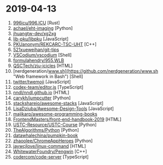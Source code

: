 # 2019-04-13

1. [996icu/996.ICU](https://github.com/996icu/996.ICU "Repo for counting stars and contributing. Press F to pay respect to glorious developers.") [Rust]
2. [achael/eht-imaging](https://github.com/achael/eht-imaging "Imaging, analysis, and simulation software for radio interferometry") [Python]
3. [jhuangtw-dev/xg2xg](https://github.com/jhuangtw-dev/xg2xg "by ex-googlers, for ex-googlers - a lookup table of similar tech & services") 
4. [lib-pku/libpku](https://github.com/lib-pku/libpku "贵校课程资料民间整理") [JavaScript]
5. [PKUanonym/REKCARC-TSC-UHT](https://github.com/PKUanonym/REKCARC-TSC-UHT "清华大学计算机系课程攻略 Guidance for courses in Department of Computer Science and Technology, Tsinghua University") [C++]
6. [521xueweihan/git-tips](https://github.com/521xueweihan/git-tips "Git的奇技淫巧") 
7. [VSCodium/vscodium](https://github.com/VSCodium/vscodium "binary releases of VS Code without MS branding/telemetry/licensing") [Shell]
8. [formulahendry/955.WLB](https://github.com/formulahendry/955.WLB "955 不加班的公司名单") 
9. [QSCTech/zju-icicles](https://github.com/QSCTech/zju-icicles "浙江大学课程攻略共享计划") [HTML]
10. [nerdgeneration/www.sh](https://github.com/nerdgeneration/www.sh "Web framework in Bash") [Shell]
11. [twitter/twemoji](https://github.com/twitter/twemoji "Emoji for everyone. https://twemoji.twitter.com/") [JavaScript]
12. [codex-team/editor.js](https://github.com/codex-team/editor.js "A block-styled editor with clean JSON output") [TypeScript]
13. [nndl/nndl.github.io](https://github.com/nndl/nndl.github.io "《神经网络与深度学习》 Neural Network and Deep Learning") [HTML]
14. [carykh/jumpcutter](https://github.com/carykh/jumpcutter "Automatically edits vidx. Explanation here: https://www.youtube.com/watch?v=DQ8orIurGxw") [Python]
15. [stackshareio/awesome-stacks](https://github.com/stackshareio/awesome-stacks "A curated list of tech stacks for building different applications & features") [JavaScript]
16. [LisaDziuba/Awesome-Design-Tools](https://github.com/LisaDziuba/Awesome-Design-Tools "The best design tools for everything 👉") [JavaScript]
17. [majikarp/awesome-programming-books](https://github.com/majikarp/awesome-programming-books "📚 A curated list of awesome programming books") 
18. [FrontendMasters/front-end-handbook-2019](https://github.com/FrontendMasters/front-end-handbook-2019 "[Book] 2019 edition of our front-end development handbook") [HTML]
19. [USTC-Resource/USTC-Course](https://github.com/USTC-Resource/USTC-Course "❤️中国科学技术大学课程资源") [Python]
20. [TheAlgorithms/Python](https://github.com/TheAlgorithms/Python "All Algorithms implemented in Python") [Python]
21. [datawhalechina/pumpkin-book](https://github.com/datawhalechina/pumpkin-book "《机器学习》（西瓜书）公式推导解析，在线阅读地址：https://datawhalechina.github.io/pumpkin-book") 
22. [zhaoolee/ChromeAppHeroes](https://github.com/zhaoolee/ChromeAppHeroes "🌈Chrome插件英雄榜, 为优秀的Chrome插件写一本中文说明书, 让Chrome插件英雄们造福人类~ ChromePluginHeroes, Write a Chinese manual for the excellent Chrome plugin, let the Chrome plugin heroes benefit the human~") [Python]
23. [jaywcjlove/linux-command](https://github.com/jaywcjlove/linux-command "Linux命令大全搜索工具，内容包含Linux命令手册、详解、学习、搜集。https://git.io/linux") [HTML]
24. [WhitewaterFoundry/Pengwin](https://github.com/WhitewaterFoundry/Pengwin "A Linux distro optimized for WSL based on Debian.") [C++]
25. [codercom/code-server](https://github.com/codercom/code-server "Run VS Code on a remote server.") [TypeScript]
